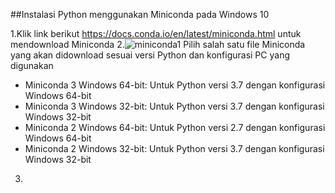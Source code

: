 ##Instalasi Python menggunakan Miniconda pada Windows 10

1.Klik link berikut <https://docs.conda.io/en/latest/miniconda.html> untuk mendownload Miniconda
2.![miniconda1](https://github.com/speedey58/GAMBAR/blob/master/Miniconda%20%E2%80%94%20Conda%20documentation%20-%20Google%20Chrome%2003_03_2020%2016_51_43%20(2).png)
Pilih salah satu file Miniconda yang akan didownload sesuai versi Python dan konfigurasi PC yang digunakan
  * Miniconda 3 Windows 64-bit: Untuk Python versi 3.7 dengan konfigurasi Windows 64-bit
  * Miniconda 3 Windows 32-bit: Untuk Python versi 3.7 dengan konfigurasi Windows 32-bit
  * Miniconda 2 Windows 64-bit: Untuk Python versi 2.7 dengan konfigurasi Windows 64-bit
  * Miniconda 2 Windows 32-bit: Untuk Python versi 3.7 dengan konfigurasi Windows 32-bit
3.
